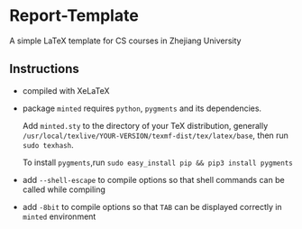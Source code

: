 # Report-Template
A simple LaTeX template for CS courses in Zhejiang University

## Instructions
* compiled with XeLaTeX
* package `minted` requires `python`, `pygments` and its dependencies.

  Add `minted.sty` to the directory of your TeX distribution, generally `/usr/local/texlive/YOUR-VERSION/texmf-dist/tex/latex/base`, then run `sudo texhash`.
  
  To install `pygments`,run `sudo easy_install pip && pip3 install pygments`
* add `--shell-escape` to compile options so that shell commands can be called while compiling
* add `-8bit` to compile options so that `TAB` can be displayed correctly in `minted` environment
